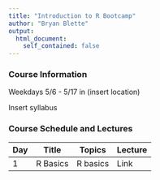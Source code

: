 ```yaml
---
title: "Introduction to R Bootcamp"
author: "Bryan Blette"
output: 
  html_document:
    self_contained: false
---
```


### Course Information

Weekdays 5/6 - 5/17 in (insert location)

Insert syllabus

### Course Schedule and Lectures

| Day | Title | Topics | Lecture |
|-----|-------|--------|---------|
| 1 | R Basics | R basics | Link |
